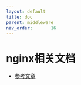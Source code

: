```yaml
---
layout: default
title: doc
parent: middleware
nav_order:       16
---
```


# nginx相关文档
  
- [参考文章](https://hub.docker.com/_/nginx)
